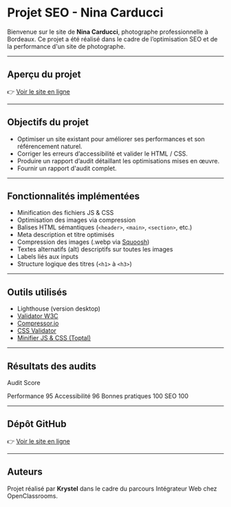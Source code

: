 # Projet SEO - Nina Carducci

Bienvenue sur le site de **Nina Carducci**, photographe professionnelle à Bordeaux.
Ce projet a été réalisé dans le cadre de l’optimisation SEO et de la performance d'un site de photographe.

---

## Aperçu du projet

👉 [Voir le site en ligne](https://mlle-krystel.github.io/P8_Nina.Carducci/)

---

## Objectifs du projet

- Optimiser un site existant pour améliorer ses performances et son référencement naturel.
- Corriger les erreurs d’accessibilité et valider le HTML / CSS.
- Produire un rapport d’audit détaillant les optimisations mises en œuvre.
- Fournir un rapport d'audit complet.

---

##  Fonctionnalités implémentées

-  Minification des fichiers JS & CSS
-  Optimisation des images via compression
-  Balises HTML sémantiques (`<header>`, `<main>`, `<section>`, etc.)
-  Meta description et titre optimisés
-  Compression des images (.webp via [Squoosh](https://squoosh.app))
-  Textes alternatifs (alt) descriptifs sur toutes les images
-  Labels liés aux inputs
-  Structure logique des titres (`<h1>` à `<h3>`)


---

##  Outils utilisés

- Lighthouse (version desktop)
- [Validator W3C](https://validator.w3.org/nu/)
- [Compressor.io](https://compressor.io/)
- [CSS Validator](https://jigsaw.w3.org/css-validator/)
- [Minifier JS & CSS (Toptal)](https://www.toptal.com/developers/tools)

---

##  Résultats des audits

Audit          Score

Performance      95
Accessibilité    96
Bonnes pratiques 100
SEO              100

---

## Dépôt GitHub

👉 [Voir le site en ligne](https://krystel.github.io/ninacarducci.github.io-main/)

---

## Auteurs

Projet réalisé par **Krystel** dans le cadre du parcours Intégrateur Web chez OpenClassrooms.
